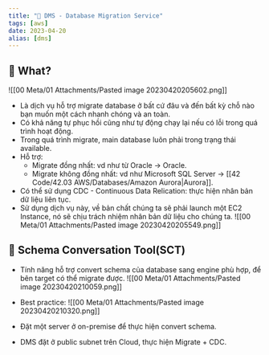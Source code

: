 ```yaml
---
title: "🌱 DMS - Database Migration Service"
tags: [aws]
date: 2023-04-20
alias: [dms]
---
```


## 🌿 What?
![[00 Meta/01 Attachments/Pasted image 20230420205602.png]]
- Là dịch vụ hỗ trợ migrate database ở bất cứ đâu và đến bất kỳ chỗ nào bạn muốn một cách nhanh chóng và an toàn.
- Có khả năng tự phục hồi cũng như tự động chạy lại nếu có lỗi trong quá trình hoạt động.
- Trong quá trình migrate, main database luôn phải trong trạng thái available.
- Hỗ trợ:
	- Migrate đồng nhất: vd như từ Oracle -> Oracle.
	- Migrate không đồng nhất: vd như Microsoft SQL Server -> [[42 Code/42.03 AWS/Databases/Amazon Aurora|Aurora]].
- Có thể sử dụng CDC - Continuous Data Relication: thực hiện nhân bản dữ liệu liên tục.
- Sử dụng dịch vụ này, về bản chất chúng ta sẽ phải launch một EC2 Instance, nó sẽ chịu trách nhiệm nhân bản dữ liệu cho chúng ta.
![[00 Meta/01 Attachments/Pasted image 20230420205549.png]]

## 🌿 Schema Conversation Tool(SCT)
- Tính năng hỗ trợ convert schema của database sang engine phù hợp, để bên target có thể migrate được.
![[00 Meta/01 Attachments/Pasted image 20230420210059.png]]

- Best practice:
![[00 Meta/01 Attachments/Pasted image 20230420210320.png]]
- Đặt một server ở on-premise để thực hiện convert schema.
- DMS đặt ở public subnet trên Cloud, thực hiện Migrate + CDC. 
